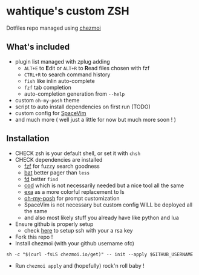 # wahtique's custom ZSH

Dotfiles repo managed using [chezmoi](https://www.chezmoi.io/#considering-using-chezmoi)

## What's included

- plugin list managed with zplug adding
  - `ALT+E` to **E**dit or `ALT+R` to **R**ead files chosen with fzf
  - `CTRL+R` to search command history
  - `fish` like inlin auto-complete
  - `fzf` tab completion
  - auto-completion generation from `--help`
- custom `oh-my-posh` theme
- script to auto install dependencies on first run (TODO)
- custom config for [SpaceVim](https://github.com/SpaceVim/SpaceVim)
- and much more ( well just a little for now but much more soon ! )

## Installation

- CHECK zsh is your default shell, or set it with `chsh`
- CHECK dependencies are installed 
  - [fzf](https://github.com/junegunn/fzf) for fuzzy search goodness
  - [bat](https://github.com/sharkdp/bat) better pager than `less` 
  - [fd](https://github.com/sharkdp/fd) better `find`
  - [cod](https://github.com/dim-an/cod) which is not necessarily needed but a nice tool all the same
  - [exa](https://the.exa.website/) as a more colorful replacement to ls
  - [oh-my-posh](https://ohmyposh.dev/) for prompt customization
  - SpaceVim is not necessary but custom config WILL be deployed all the same
  - and also most likely stuff you already have like python and lua
- Ensure github is properly setup 
  - check [here](https://docs.github.com/en/authentication/connecting-to-github-with-ssh) to setup ssh with your a rsa key     
- Fork this repo ! 
- Install chezmoi (with your github username ofc)
```shell
sh -c "$(curl -fsLS chezmoi.io/get)" -- init --apply $GITHUB_USERNAME
```
- Run `chezmoi apply` and (hopefully) rock'n roll baby ! 
